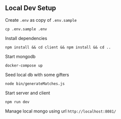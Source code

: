 ## Local Dev Setup

Create `.env` as copy of `.env.sample`

```
cp .env.sample .env
```

Install dependencies

```
npm install && cd client && npm install && cd ..
```

Start mongodb

```
docker-compose up
```

Seed local db with some gifters

```
node bin/generateMatches.js
```

Start server and client

```
npm run dev
```

Manage local mongo using url `http://localhost:8081/`
